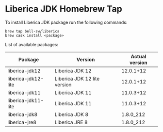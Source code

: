 # Liberica JDK Homebrew Tap

To install Liberica JDK package run the following commands:

```shell
brew tap bell-sw/liberica
brew cask install <package>
```

List of available packages:

| Package | Version | Actual version |
| ------- | ------- | -------------- |
| liberica-jdk12 | Liberica JDK 12 | 12.0.1+12 |
| liberica-jdk12-lite | Liberica JDK 12 lite version | 12.0.1+12 |
| liberica-jdk11 | Liberica JDK 11 | 11.0.3+12 |
| liberica-jdk11-lite | Liberica JDK 11 | 11.0.3+12 |
| liberica-jdk8 | Liberica JDK 8 | 1.8.0_212 |
| liberica-jre8 | Liberica JRE 8 | 1.8.0_212 |
